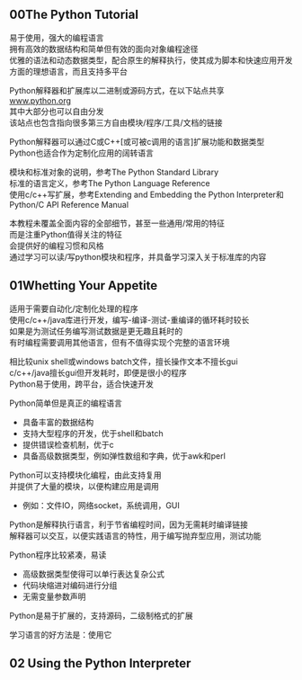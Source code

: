 ## 00The Python Tutorial

易于使用，强大的编程语言  
拥有高效的数据结构和简单但有效的面向对象编程途径  
优雅的语法和动态数据类型，配合原生的解释执行，使其成为脚本和快速应用开发方面的理想语言，而且支持多平台

Python解释器和扩展库以二进制或源码方式，在以下站点共享  
www.python.org  
其中大部分也可以自由分发  
该站点也包含指向很多第三方自由模块/程序/工具/文档的链接  

Python解释器可以通过C或C++[或可被c调用的语言]扩展功能和数据类型  
Python也适合作为定制化应用的阔转语言  

模块和标准对象的说明，参考The Python Standard Library  
标准的语言定义，参考The Python Language Reference  
使用c/c++写扩展，参考Extending and Embedding the Python Interpreter和Python/C API Reference Manual  

本教程未覆盖全面内容的全部细节，甚至一些通用/常用的特征  
而是注重Python值得关注的特征  
会提供好的编程习惯和风格  
通过学习可以读/写python模块和程序，并具备学习深入关于标准库的内容

## 01Whetting Your Appetite

适用于需要自动化/定制化处理的程序  
使用c/c++/java库进行开发，编写-编译-测试-重编译的循环耗时较长  
如果是为测试任务编写测试数据是更无趣且耗时的  
有时编程需要调用其他语言，但有不值得实现个完整的语言环境  

相比较unix shell或windows batch文件，擅长操作文本不擅长gui  
c/c++/java擅长gui但开发耗时，即便是很小的程序  
Python易于使用，跨平台，适合快速开发  

Python简单但是真正的编程语言  
- 具备丰富的数据结构  
- 支持大型程序的开发，优于shell和batch  
- 提供错误检查机制，优于c  
- 具备高级数据类型，例如弹性数组和字典，优于awk和perl  

Python可以支持模块化编程，由此支持复用  
并提供了大量的模块，以便构建应用是调用  
- 例如：文件IO，网络socket，系统调用，GUI  

Python是解释执行语言，利于节省编程时间，因为无需耗时编译链接  
解释器可以交互，以便实践语言的特性，用于编写抛弃型应用，测试功能  

Python程序比较紧凑，易读  
- 高级数据类型使得可以单行表达复杂公式  
- 代码块缩进对编码进行分组  
- 无需变量参数声明  

Python是易于扩展的，支持源码，二级制格式的扩展  

学习语言的好方法是：使用它  

## 02 Using the Python Interpreter  
